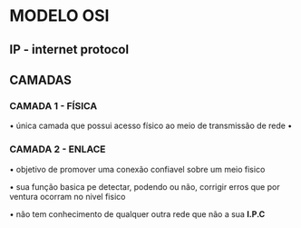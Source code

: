 # MODELO OSI
## IP - internet protocol
## CAMADAS 
### CAMADA 1 - FÍSICA
• única camada que possui acesso físico ao meio de transmissão de rede
• 
### CAMADA 2 - ENLACE

• objetivo de promover uma conexão confiavel sobre um meio fisico

• sua função basica pe detectar, podendo ou não,  corrigir erros que por ventura ocorram no nivel fisico

• não tem conhecimento de qualquer outra rede que não a sua __I.P.C__
